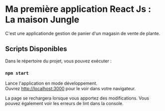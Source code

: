 # Ma première application React Js : La maison Jungle

C'est une applicationde gestion de panier d'un magasin de vente de plante.

## Scripts Disponibles

Dans le répertoire du projet, vous pouvez exécuter :

### `npm start`

Lance l'application en mode développement.\
Ouvrez [http://localhost:3000](http://localhost:3000) pour le voir dans votre navigateur.

La page se rechargera lorsque vous apportez des modifications.
Vous pouvez également voir les erreurs de lint dans la console.

